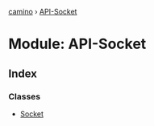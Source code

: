 [camino](../README.md) › [API-Socket](api_socket.md)

# Module: API-Socket

## Index

### Classes

* [Socket](../classes/api_socket.socket.md)
